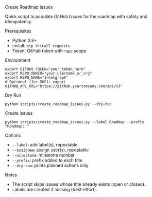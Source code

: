 Create Roadmap Issues

Quick script to populate GitHub Issues for the roadmap with safety and idempotency.

Prerequisites

- Python 3.8+
- Install: `pip install requests`
- Token: GitHub token with `repo` scope

Environment

```
export GITHUB_TOKEN="your_token_here"
export REPO_OWNER="your_username_or_org"
export REPO_NAME="intelgraph"
# Optional (for GHE): export GITHUB_API_URL="https://github.yourcompany.com/api/v3"
```

Dry Run

```
python scripts/create_roadmap_issues.py --dry-run
```

Create Issues

```
python scripts/create_roadmap_issues.py --label Roadmap --prefix "Roadmap: "
```

Options

- `--label`: add label(s), repeatable
- `--assignee`: assign user(s), repeatable
- `--milestone`: milestone number
- `--prefix`: prefix added to each title
- `--dry-run`: prints planned actions only

Notes

- The script skips issues whose title already exists (open or closed).
- Labels are created if missing (best-effort).
